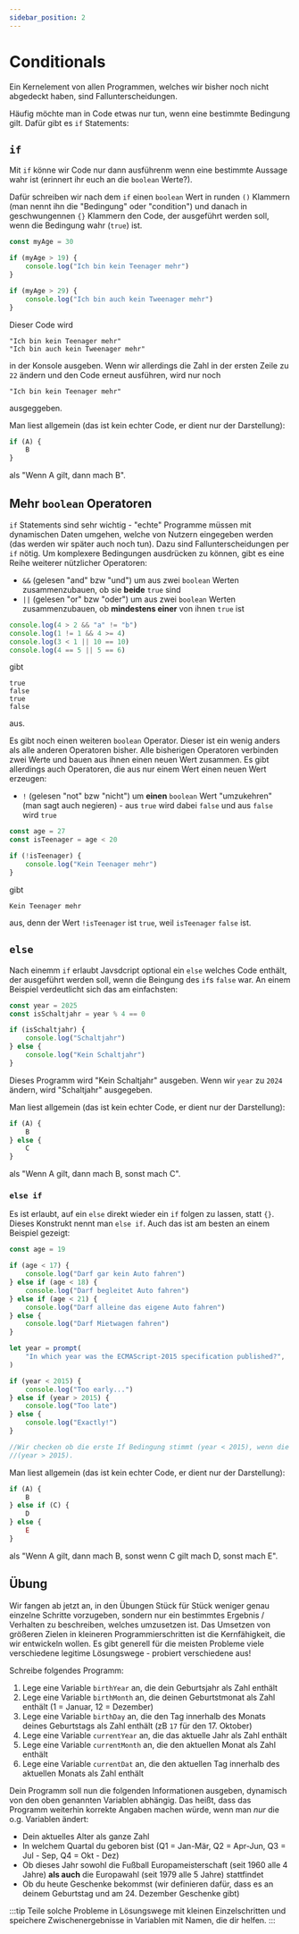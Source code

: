 ```yaml
---
sidebar_position: 2
---
```


# Conditionals

Ein Kernelement von allen Programmen, welches wir bisher noch nicht abgedeckt haben, sind Fallunterscheidungen.

Häufig möchte man in Code etwas nur tun, wenn eine bestimmte Bedingung gilt. Dafür gibt es `if` Statements:

## `if`

Mit `if` könne wir Code nur dann ausführenm wenn eine bestimmte Aussage wahr ist (erinnert ihr euch an die `boolean` Werte?).

Dafür schreiben wir nach dem `if` einen `boolean` Wert in runden `()` Klammern (man nennt ihn die "Bedingung" oder "condition") und danach in geschwungennen `{}` Klammern den Code, der ausgeführt werden soll, wenn die Bedingung wahr (`true`) ist.

```js
const myAge = 30

if (myAge > 19) {
    console.log("Ich bin kein Teenager mehr")
}

if (myAge > 29) {
    console.log("Ich bin auch kein Tweenager mehr")
}
```

Dieser Code wird

```
"Ich bin kein Teenager mehr"
"Ich bin auch kein Tweenager mehr"
```

in der Konsole ausgeben. Wenn wir allerdings die Zahl in der ersten Zeile zu `22` ändern und den Code erneut ausführen, wird nur noch

```
"Ich bin kein Teenager mehr"
```

ausgeggeben.

Man liest allgemein (das ist kein echter Code, er dient nur der Darstellung):

```js
if (A) {
    B
}
```

als "Wenn A gilt, dann mach B".

## Mehr `boolean` Operatoren

`if` Statements sind sehr wichtig - "echte" Programme müssen mit dynamischen Daten umgehen, welche von Nutzern eingegeben werden (das werden wir später auch noch tun). Dazu sind Fallunterscheidungen per `if` nötig. Um komplexere Bedingungen ausdrücken zu können, gibt es eine Reihe weiterer nützlicher Operatoren:

-   `&&` (gelesen "and" bzw "und") um aus zwei `boolean` Werten zusammenzubauen, ob sie **beide** `true` sind
-   `||` (gelesen "or" bzw "oder") um aus zwei `boolean` Werten zusammenzubauen, ob **mindestens einer** von ihnen `true` ist

```js
console.log(4 > 2 && "a" != "b")
console.log(1 != 1 && 4 >= 4)
console.log(3 < 1 || 10 == 10)
console.log(4 == 5 || 5 == 6)
```

gibt

```
true
false
true
false
```

aus.

Es gibt noch einen weiteren `boolean` Operator. Dieser ist ein wenig anders als alle anderen Operatoren bisher. Alle bisherigen Operatoren verbinden zwei Werte und bauen aus ihnen einen neuen Wert zusammen. Es gibt allerdings auch Operatoren, die aus nur einem Wert einen neuen Wert erzeugen:

-   `!` (gelesen "not" bzw "nicht") um **einen** `boolean` Wert "umzukehren" (man sagt auch negieren) - aus `true` wird dabei `false` und aus `false` wird `true`

```js
const age = 27
const isTeenager = age < 20

if (!isTeenager) {
    console.log("Kein Teenager mehr")
}
```

gibt

```
Kein Teenager mehr
```

aus, denn der Wert `!isTeenager` ist `true`, weil `isTeenager` `false` ist.

## `else`

Nach einemm `if` erlaubt Javsdcript optional ein `else` welches Code enthält, der ausgeführt werden soll, wenn die Beingung des `if`s `false` war. An einem Beispiel verdeutlicht sich das am einfachsten:

```js
const year = 2025
const isSchaltjahr = year % 4 == 0

if (isSchaltjahr) {
    console.log("Schaltjahr")
} else {
    console.log("Kein Schaltjahr")
}
```

Dieses Programm wird "Kein Schaltjahr" ausgeben. Wenn wir `year` zu `2024` ändern, wird "Schaltjahr" ausgegeben.

Man liest allgemein (das ist kein echter Code, er dient nur der Darstellung):

```js
if (A) {
    B
} else {
    C
}
```

als "Wenn A gilt, dann mach B, sonst mach C".

### `else if`

Es ist erlaubt, auf ein `else` direkt wieder ein `if` folgen zu lassen, statt `{}`. Dieses Konstrukt nennt man `else if`. Auch das ist am besten an einem Beispiel gezeigt:

```js
const age = 19

if (age < 17) {
    console.log("Darf gar kein Auto fahren")
} else if (age < 18) {
    console.log("Darf begleitet Auto fahren")
} else if (age < 21) {
    console.log("Darf alleine das eigene Auto fahren")
} else {
    console.log("Darf Mietwagen fahren")
}
```

```js
let year = prompt(
    "In which year was the ECMAScript-2015 specification published?",
)

if (year < 2015) {
    console.log("Too early...")
} else if (year > 2015) {
    console.log("Too late")
} else {
    console.log("Exactly!")
}

//Wir checken ob die erste If Bedingung stimmt (year < 2015), wenn die falsch ist gehen wir zur nächsten condition
//(year > 2015).
```

Man liest allgemein (das ist kein echter Code, er dient nur der Darstellung):

```js
if (A) {
    B
} else if (C) {
    D
} else {
    E
}
```

als "Wenn A gilt, dann mach B, sonst wenn C gilt mach D, sonst mach E".

## Übung

Wir fangen ab jetzt an, in den Übungen Stück für Stück weniger genau einzelne Schritte vorzugeben, sondern nur ein bestimmtes Ergebnis / Verhalten zu beschreiben, welches umzusetzen ist. Das Umsetzen von größeren Zielen in kleineren Programmierschritten ist die Kernfähigkeit, die wir entwickeln wollen. Es gibt generell für die meisten Probleme viele verschiedene legitime Lösungswege - probiert verschiedene aus!

Schreibe folgendes Programm:

1. Lege eine Variable `birthYear` an, die dein Geburtsjahr als Zahl enthält
2. Lege eine Variable `birthMonth` an, die deinen Geburtstmonat als Zahl enthält (1 = Januar, 12 = Dezember)
3. Lege eine Variable `birthDay` an, die den Tag innerhalb des Monats deines Geburtstags als Zahl enthält (zB `17` für den 17. Oktober)
4. Lege eine Variable `currentYear` an, die das aktuelle Jahr als Zahl enthält
5. Lege eine Variable `currentMonth` an, die den aktuellen Monat als Zahl enthält
6. Lege eine Variable `currentDat` an, die den aktuellen Tag innerhalb des aktuellen Monats als Zahl enthält

Dein Programm soll nun die folgenden Informationen ausgeben, dynamisch von den oben genannten Variablen abhängig. Das heißt, dass das Programm weiterhin korrekte Angaben machen würde, wenn man _nur_ die o.g. Variablen ändert:

-   Dein aktuelles Alter als ganze Zahl
-   In welchem Quartal du geboren bist (Q1 = Jan-Mär, Q2 = Apr-Jun, Q3 = Jul - Sep, Q4 = Okt - Dez)
-   Ob dieses Jahr sowohl die Fußball Europameisterschaft (seit 1960 alle 4 Jahre) **als auch** die Europawahl (seit 1979 alle 5 Jahre) stattfindet
-   Ob du heute Geschenke bekommst (wir definieren dafür, dass es an deinem Geburtstag und am 24. Dezember Geschenke gibt)

:::tip
Teile solche Probleme in Lösungswege mit kleinen Einzelschritten und speichere Zwischenergebnisse in Variablen mit Namen, die dir helfen.
:::

